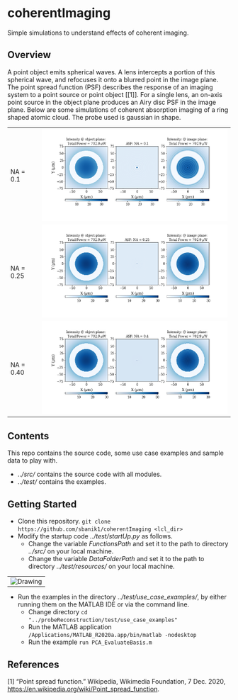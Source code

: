 # coherentImaging
Simple simulations to understand effects of coherent imaging.

## Overview
A point object emits spherical waves. A lens intercepts a portion of this spherical wave, and refocuses it onto a blurred point in the image plane. The point spread function (PSF) describes the response of an imaging system to a point source or point object [[1]]. For a single lens, an on-axis point source in the object plane produces an Airy disc PSF in the image plane. Below are some simulations of coherent absorption imaging of a ring shaped atomic cloud. The probe used is gaussian in shape.

<table>
<tr>
<td> <div align="left"> NA = 0.1 </div></td>
<td><img src="/images/ImageBlur_ring_Probe_gaussInt_NA10E-2.png" alt="Drawing" width="600"/> </td>
</tr>
<tr>
<td> <div align="left"> NA = 0.25 </div></td>
<td><img src="/images/ImageBlur_ring_Probe_gaussInt_NA25E-2.png" alt="Drawing" width="600"/> </td>
</tr>
<tr>
<td> <div align="left"> NA = 0.40 </div></td>
<td><img src="/images/ImageBlur_ring_Probe_gaussInt_NA40E-2.png" alt="Drawing" width="600"/> </td>
</tr>
</table>

## Contents
This repo contains the source code, some use case examples and sample data to play with.
- *../src/* contains the source code with all modules.
- *../test/* contains the examples.

## Getting Started

- Clone this repository. 
```git clone https://github.com/sbanik1/coherentImaging <lcl_dir>```
- Modify the startup code *../test/startUp.py* as follows. 
  - Change the variable *FunctionsPath* and set it to the path to directory *../src/* on your local machine.
  - Change the variable *DataFolderPath* and set it to the path to directory *../test/resources/* on your local machine.
<table>
<tr>
<td><img src="/images/Installation.png" alt="Drawing" width="700"/> </td>
</tr>
</table>

- Run the examples in the directory *../test/use_case_examples/*, by either running them on the MATLAB IDE or via the command line.
  - Change directory ```cd "../probeReconstruction/test/use_case_examples"```
  - Run the MATLAB application ```/Applications/MATLAB_R2020a.app/bin/matlab -nodesktop```
  - Run the example ```run PCA_EvaluateBasis.m```
  
  
 ## References
<a id="1">[1]</a> 
“Point spread function.” Wikipedia, Wikimedia Foundation, 7 Dec. 2020, https://en.wikipedia.org/wiki/Point_spread_function.






